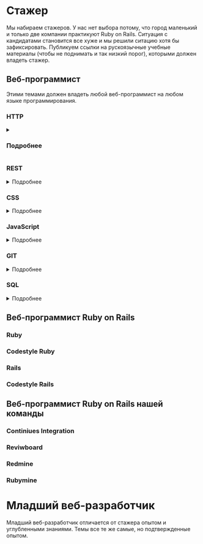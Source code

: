 # Стажер

Мы набираем стажеров. У нас нет выбора потому, что город маленький и только две компании практикуют Ruby on Rails. Ситуация с кандидатами становится все хуже и мы решили ситацию хотя бы зафиксировать. Публикуем ссылки на рускоязычные учебные материалы (чтобы не поднимать и так низкий порог), которыми должен владеть стажер.

## Веб-программист

Этими темами должен владеть любой веб-программист на любом языке программирования.

### HTTP

<details><summary><h3>Подробнее</h3></summary>

#### Учебники

* [Руководство по HTTP](https://proselyte.net/tutorials/http-tutorial/introduction/)
* [Протокол HTTP](http://www.sdteam.com/t3730)

#### Бесплатные курсы

* [ИНТУИТ](https://www.intuit.ru/studies/courses/485/341/lecture/8182)

#### Статьи

* [Простым языком об HTTP](https://habr.com/post/215117/)
* [HTTP: протокол, который каждый разработчик должен знать](https://ruseller.com/lessons.php?id=1726&rub=28)
* [Что нужно знать про HTTP протокол веб-разработчику. Правила HTTP протокола](https://zametkinapolyah.ru/servera-i-protokoly/chto-nuzhno-znat-pro-http-protokol-veb-razrabotchiku-pravila-http-protokola.html)
* [Что такое протокол HTTP и как он работает](https://www.iguides.ru/main/other/chto_takoe_protokol_http_i_kak_on_rabotaet/)
* [Статья в Wikipedia](https://ru.wikipedia.org/wiki/HTTP)
</details>

### REST

<details><summary>Подробнее</summary>
  
#### Статьи

* [Архитектура REST](https://habr.com/post/38730/)
* [Почему REST?](https://code.tutsplus.com/ru/tutorials/a-beginners-guide-to-http-and-rest--net-16340)
* [Статья в Wikipedia](https://ru.wikipedia.org/wiki/REST)

### HTML

#### Курсы

* [Знакомство с HTML](https://codebra.ru/ru/lessons-html/dating/1/1)
* [Основы HTML](https://htmlacademy.ru/courses/4/run/1)
* [Бесплатный курс HTML для начинающих](https://webshake.ru/html-training-course)
* [Курс HTML/CSS](https://fructcode.com/ru/courses/html-and-css/)
* [Бесплатный курс «HTML и CSS с нуля»](https://netology.ru/programs/html-css-base#/order)

#### Лекции

* [HTML5 и CSS3](http://codenamecrud.ru/html5-and-css3)

#### Видео

* [HTML для начинающих](https://www.youtube.com/watch?v=8mK5aY5YOCc)
* [HTML5 для начинающих](https://www.youtube.com/watch?v=gGYV7Gb7LTo)
* [HTML верстка на примере бизнес сайта](https://www.youtube.com/watch?v=qh0AZRaogzU&list=PLyf8LgkO_8q84nQqB4K4zFSBUJz7JIgti)
</details>

### CSS

<details><summary>Подробнее</summary>
  
#### Курсы

* [Знакомство с CSS](https://codebra.ru/ru/lessons-css/familiarity/1/1)
* [Основы CSS](https://htmlacademy.ru/courses/41/run/1)
* [Курс HTML/CSS](https://fructcode.com/ru/courses/html-and-css/)
* [Бесплатный курс «HTML и CSS с нуля»](https://netology.ru/programs/html-css-base#/order)

#### Лекции

* [HTML5 и CSS3](http://codenamecrud.ru/html5-and-css3)

#### Видео

* [Основы CSS](https://www.youtube.com/watch?v=NkmZl1Yy94Q)
* [Основы CSS - Руководство для самых маленьких](https://www.youtube.com/watch?v=_nrQbO3iXgI)
* [CSS3 для начинающих](https://www.youtube.com/watch?v=bQK9xQ1GIvU)
* [Уроки по CSS/CSS3](https://www.youtube.com/watch?v=IsZDtOYUWvk)
* [Flexbox CSS3](https://www.youtube.com/watch?v=RNjnRA0QSug)

#### Статьи
* [Эволюция CSS](https://habr.com/company/mailru/blog/319956/)
</details>

### JavaScript

<details><summary>Подробнее</summary>

### Учебники

* [Современный учебник Javascript](https://learn.javascript.ru/)

### Лекции

* [Javascript и jQuery](http://codenamecrud.ru/javascript-and-jquery)

#### Курсы

* [Знакомство с Javascript](https://codebra.ru/ru/lessons-javascript/singles/1/1)
* [Основы JavaScript](https://htmlacademy.ru/courses/207/run/1)
* [Знакомство с jQuery](https://codebra.ru/ru/lessons-additionally/jquery/1/1)
* [Javascript и jQuery](https://fructcode.com/ru/courses/javascript-and-jquery/)
* [Современный Javascript](https://fructcode.com/ru/courses/modern-javascript/)

####  Видео

* [Основы Javascript](https://www.youtube.com/watch?v=n0sPFaLsNeI)
* [JavaScript для начинающих](https://www.youtube.com/watch?v=xgDtBQ-NxtA)
* [Javascript-джедай](https://www.youtube.com/watch?v=H6G63NKRSi8)
</details>

### GIT

<details><summary>Подробнее</summary>
  
#### Учебники

* [Pro Git](https://git-scm.com/book/ru/v2)

#### Курсы

* [Курс Linux/GIT](https://fructcode.com/ru/courses/linux-and-git/)

### Видео

* [Git - для новичков](https://www.youtube.com/watch?v=PEKN8NtBDQ0)
</details>

### SQL
<details><summary>Подробнее</summary>

### Книги
  
* [SQL за 10 минут](http://forcoder.ru/web-other/sql-za-10-minut-1253)
* [SQL. Библия пользователя](http://forcoder.ru/sql/sql-bibliya-polzovatelya-1364)
* [SQL для простых смертных](http://forcoder.ru/sql/sql-dlya-prostyh-smertnyh-1481)
* [Изучаем SQL](http://forcoder.ru/sql/izuchaem-sql-1519)


### Курсы

* [Online-курс по основам SQL](https://shultais.education/courses/sql)
* [Курсы основы SQL онлайн бесплатно](https://imprium.ru/courses/kursy-osnovy-sql-online-besplatno)
* [Основы SQL](http://www.intuit.ru/studies/courses/5/5/info)
* [Введение в базы данных](https://stepik.org/course/551/)

#### Статьи

* [SQL для начинающих](https://ruseller.com/lessons.php?id=557)
  
#### Видео

* [Основы SQL](https://www.youtube.com/watch?v=P2Eaf9M4gOU)
* [SQL](https://www.youtube.com/watch?v=yOkj-PbCPQ8&list=PLDywto_IU4_4RU0sKfID6OY-np6uGmhlf)
* [Изучение программирования. SQL](https://tproger.ru/video/sql-introduction/)
* [Видеокурс по работе с MySQL](https://proglib.io/p/mysql-queries/)
</details>

## Веб-программист Ruby on Rails

### Ruby

### Codestyle Ruby

### Rails

### Codestyle Rails

## Веб-программист Ruby on Rails нашей команды

### Continiues Integration

### Reviwboard

### Redmine

### Rubymine

# Младший веб-разработчик

Младший веб-разработчик отличается от стажера опытом и углубленными знаниями. Темы все те же самые, но подтвержденные опытом.
